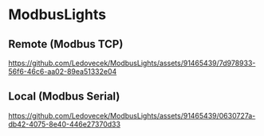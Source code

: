 # ModbusLights

## Remote (Modbus TCP)<br>

https://github.com/Ledovecek/ModbusLights/assets/91465439/7d978933-56f6-46c6-aa02-89ea51332e04

## Local (Modbus Serial)<br>

https://github.com/Ledovecek/ModbusLights/assets/91465439/0630727a-db42-4075-8e40-446e27370d33
